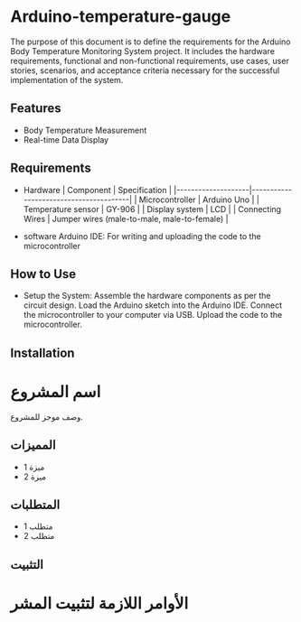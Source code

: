 # Arduino-temperature-gauge

The purpose of this document is to define the requirements for the Arduino Body Temperature Monitoring System project. It includes the hardware requirements, functional and non-functional requirements, use cases, user stories, scenarios, and acceptance criteria necessary for the successful implementation of the system.

## Features
- Body Temperature Measurement
- Real-time Data Display

## Requirements
-  Hardware
  | Component         | Specification                          |
|--------------------|----------------------------------------|
| Microcontroller    | Arduino Uno                           |
| Temperature sensor | GY-906                                |
| Display system     | LCD                                   |
| Connecting Wires   | Jumper wires (male-to-male, male-to-female) |

-  software
  Arduino IDE: For writing and uploading the code to the microcontroller

  ## How to Use

  - Setup the System:
Assemble the hardware components as per the circuit design.
Load the Arduino sketch into the Arduino IDE.
Connect the microcontroller to your computer via USB.
Upload the code to the microcontroller.


## Installation


# اسم المشروع
وصف موجز للمشروع.

## المميزات
- ميزة 1
- ميزة 2

## المتطلبات
- متطلب 1
- متطلب 2

## التثبيت

# الأوامر اللازمة لتثبيت المشر

